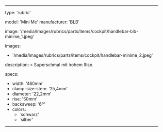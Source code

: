 ---

type: 'rubric'


model: 'Mini Me'
manufacturer: 'BLB'

image: '/media/images/rubrics/parts/items/cockpit/handlebar-blb-minime_1.jpeg'

images:
  - '/media/images/rubrics/parts/items/cockpit/handlebar-minime_2.jpeg'

description: >
    Superschmal mit hohem Rise.

specs:
  - width: '460mm'
  - clamp-size-stem: '25,4mm'
  - diameter: '22,2mm'
  - rise: '50mm'
  - backsweep: '6º'
  - colors:
    - 'schwarz'
    - 'silber'

---